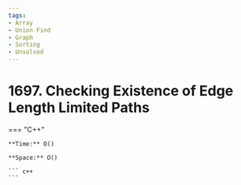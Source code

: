 ```yaml
---
tags:
- Array
- Union Find
- Graph
- Sorting
- Unsolved
---
```



# 1697. Checking Existence of Edge Length Limited Paths

=== "C++"

    **Time:** O()

    **Space:** O()

    ``` c++
    ```